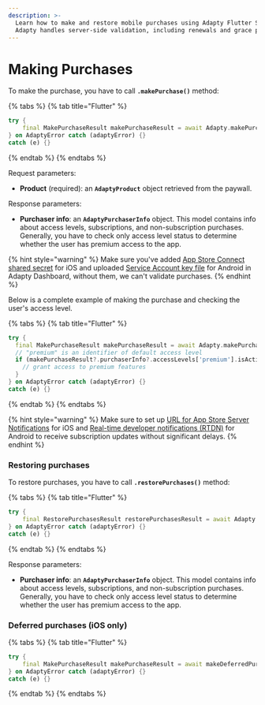 ```yaml
---
description: >-
  Learn how to make and restore mobile purchases using Adapty Flutter SDK.
  Adapty handles server-side validation, including renewals and grace periods
---
```


# Making Purchases

To make the purchase, you have to call **`.makePurchase()`** method:

{% tabs %}
{% tab title="Flutter" %}
```dart
try {
	final MakePurchaseResult makePurchaseResult = await Adapty.makePurchase(product);
} on AdaptyError catch (adaptyError) {}
catch (e) {}
```
{% endtab %}
{% endtabs %}

Request parameters:

* **Product** \(required\): an **`AdaptyProduct`** object retrieved from the paywall.

Response parameters:

* **Purchaser info**: an **`AdaptyPurchaserInfo`** object. This model contains info about access levels, subscriptions, and non-subscription purchases. Generally, you have to check only access level status to determine whether the user has premium access to the app.

{% hint style="warning" %}
Make sure you've added [App Store Connect shared secret](../../../settings/ios-sdk.md#app-store-connect-shared-secret) for iOS and uploaded [Service Account key file](../../../settings/android-sdk.md#service-account-key-file) for Android in Adapty Dashboard, without them, we can't validate purchases.
{% endhint %}

Below is a complete example of making the purchase and checking the user's access level.

{% tabs %}
{% tab title="Flutter" %}
```dart
try {
  final MakePurchaseResult makePurchaseResult = await Adapty.makePurchase(product);
  // "premium" is an identifier of default access level
  if (makePurchaseResult?.purchaserInfo?.accessLevels['premium'].isActive) {
  	// grant access to premium features
  }
} on AdaptyError catch (adaptyError) {}
catch (e) {}
```
{% endtab %}
{% endtabs %}

{% hint style="warning" %}
Make sure to set up [URL for App Store Server Notifications](../../../settings/ios-sdk.md#app-store-connect-subscription-status-url) for iOS and  [Real-time developer notifications \(RTDN\)](../../../settings/android-sdk.md#real-time-developer-notifications-rtdn) for Android to receive subscription updates without significant delays.
{% endhint %}



### Restoring purchases

To restore purchases, you have to call **`.restorePurchases()`** method:

{% tabs %}
{% tab title="Flutter" %}
```dart
try {
	final RestorePurchasesResult restorePurchasesResult = await Adapty.restorePurchases();
} on AdaptyError catch (adaptyError) {}
catch (e) {}
```
{% endtab %}
{% endtabs %}

Response parameters:

* **Purchaser info**: an **`AdaptyPurchaserInfo`** object. This model contains info about access levels, subscriptions, and non-subscription purchases. Generally, you have to check only access level status to determine whether the user has premium access to the app.



### Deferred purchases \(iOS only\)

{% tabs %}
{% tab title="Flutter" %}
```dart
try {
	final MakePurchaseResult makePurchaseResult = await makeDeferredPurchase("<productId>");
} on AdaptyError catch (adaptyError) {}
catch (e) {}
```
{% endtab %}
{% endtabs %}

